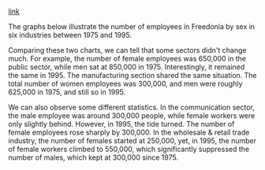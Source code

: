 [link](https://www.english-exam.org/IELTS/academic_writing_samples_task_1/81/)

The graphs below illustrate the number of employees in Freedonia by sex in six industries between 1975 and 1995.

Comparing these two charts, we can tell that some sectors didn't change much. For example, the number of female employees was 650,000 in the public sector, while men sat at 850,000 in 1975. Interestingly, it remained the same in 1995. The manufacturing section shared the same situation. The total number of women employees was 300,000, and men were roughly 625,000 in 1975, and still so in 1995.

We can also observe some different statistics. In the communication sector, the male employee was around 300,000 people, while female workers were only slightly behind. However, in 1995, the tide turned. The number of female employees rose sharply by 300,000. In the wholesale & retail trade industry, the number of females started at 250,000, yet, in 1995, the number of female workers climbed to 550,000, which significantly suppressed the number of males, which kept at 300,000 since 1975.